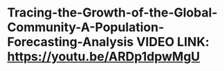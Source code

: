 # Tracing-the-Growth-of-the-Global-Community-A-Population-Forecasting-Analysis VIDEO LINK: https://youtu.be/ARDp1dpwMgU
